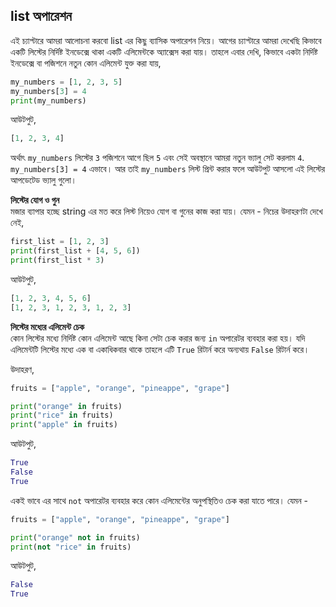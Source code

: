 ## list অপারেশন  

এই চ্যাপ্টারে আমরা আলোচনা করবো list এর কিছু ব্যাসিক অপারেশন নিয়ে। আগের চ্যাপ্টারে আমরা দেখেছি কিভাবে একটি লিস্টের নির্দিষ্ট ইনডেক্সে থাকা একটি এলিমেন্টকে অ্যাক্সেস করা যায়। তাহলে এবার দেখি, কিভাবে একটা নির্দিষ্ট ইনডেক্সে বা পজিশনে নতুন কোন এলিমেন্ট যুক্ত করা যায়, 

```python
my_numbers = [1, 2, 3, 5]
my_numbers[3] = 4
print(my_numbers)
```   

আউটপুট, 

```python
[1, 2, 3, 4]
```

অর্থাৎ `my_numbers` লিস্টের `3` পজিশনে আগে ছিল `5` এবং সেই অবস্থানে আমরা নতুন ভ্যালু সেট করলাম `4`. `my_numbers[3] = 4` এভাবে। আর তাই `my_numbers` লিস্ট প্রিন্ট করার ফলে আউটপুট আসলো এই লিস্টের আপডেটেড ভ্যালু গুলো।   

**লিস্টের যোগ ও গুন**  
মজার ব্যাপার হচ্ছে string এর মত করে লিস্ট নিয়েও যোগ বা গুনের কাজ করা যায়। যেমন - নিচের উদাহরণটা দেখে নেই,  

```python
first_list = [1, 2, 3]
print(first_list + [4, 5, 6])
print(first_list * 3)
```

আউটপুট, 

```python
[1, 2, 3, 4, 5, 6]
[1, 2, 3, 1, 2, 3, 1, 2, 3]
```  

**লিস্টের মধ্যের এলিমেন্ট চেক**  
কোন লিস্টের মধ্যে নির্দিষ্ট কোন এলিমেন্ট আছে কিনা সেটা চেক করার জন্য `in` অপারেটর ব্যবহার করা হয়। যদি এলিমেন্টটি লিস্টের মধ্যে এক বা একাধিকবার থাকে তাহলে এটি `True` রিটার্ন করে অন্যথায় `False` রিটার্ন করে। 

উদাহরণ, 

```python
fruits = ["apple", "orange", "pineappe", "grape"]

print("orange" in fruits)
print("rice" in fruits)
print("apple" in fruits)
```   

আউটপুট, 

```python
True
False
True
```  

একই ভাবে এর সাথে `not` অপারেটর ব্যবহার করে কোন এলিমেন্টের অনুপস্থিতিও চেক করা যাতে পারে। যেমন - 

```python
fruits = ["apple", "orange", "pineappe", "grape"]

print("orange" not in fruits)
print(not "rice" in fruits)
```

আউটপুট, 

```python
False
True
```  

